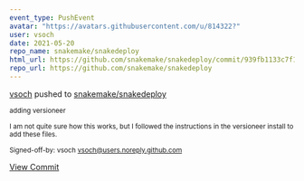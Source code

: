 ```yaml
---
event_type: PushEvent
avatar: "https://avatars.githubusercontent.com/u/814322?"
user: vsoch
date: 2021-05-20
repo_name: snakemake/snakedeploy
html_url: https://github.com/snakemake/snakedeploy/commit/939fb1133c7f16bc4529793ff107fa310fc1496b
repo_url: https://github.com/snakemake/snakedeploy
---
```


<a href='https://github.com/vsoch' target='_blank'>vsoch</a> pushed to <a href='https://github.com/snakemake/snakedeploy' target='_blank'>snakemake/snakedeploy</a>

<small>adding versioneer

I am not quite sure how this works, but I followed the instructions in the
versioneer install to add these files.

Signed-off-by: vsoch <vsoch@users.noreply.github.com></small>

<a href='https://github.com/snakemake/snakedeploy/commit/939fb1133c7f16bc4529793ff107fa310fc1496b' target='_blank'>View Commit</a>
